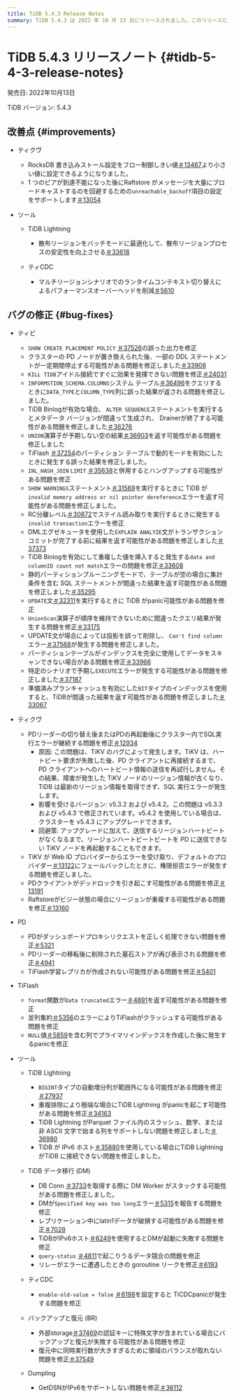 ```yaml
---
title: TiDB 5.4.3 Release Notes
summary: TiDB 5.4.3 は 2022 年 10 月 13 日にリリースされました。このリリースには、TiKV、ツール、TiCDC、 TiFlash、PD、およびその他のツールのさまざまな改善とバグ修正が含まれています。改善には、RocksDB 書き込みストール設定の構成のサポート、Scatter リージョン のバッチ モードへの最適化、およびマルチリージョン シナリオでのパフォーマンス オーバーヘッドの削減が含まれます。バグ修正では、`SHOW CREATE PLACEMENT POLICY` の誤った出力、PD ノードの置き換え後に DDL ステートメントがスタックする問題、TiDB、TiKV、PD、 TiFlash、およびその他のツールで誤った結果やエラーを引き起こすさまざまな問題に対処しています。このリリースでは、特定の問題に対する回避策と影響を受けるバージョンも提供されています。
---
```


# TiDB 5.4.3 リリースノート {#tidb-5-4-3-release-notes}

発売日: 2022年10月13日

TiDB バージョン: 5.4.3

## 改善点 {#improvements}

-   ティクヴ

    -   RocksDB 書き込みストール設定をフロー制御しきい値[＃13467](https://github.com/tikv/tikv/issues/13467)より小さい値に設定できるようになりました。
    -   1 つのピアが到達不能になった後にRaftstore がメッセージを大量にブロードキャストするのを回避するための`unreachable_backoff`項目の設定をサポートします[＃13054](https://github.com/tikv/tikv/issues/13054)

-   ツール

    -   TiDB Lightning

        -   散布リージョンをバッチモードに最適化して、散布リージョンプロセスの安定性を向上させる[＃33618](https://github.com/pingcap/tidb/issues/33618)

    -   ティCDC

        -   マルチリージョンシナリオでのランタイムコンテキスト切り替えによるパフォーマンスオーバーヘッドを削減[＃5610](https://github.com/pingcap/tiflow/issues/5610)

## バグの修正 {#bug-fixes}

-   ティビ

    -   `SHOW CREATE PLACEMENT POLICY` [＃37526](https://github.com/pingcap/tidb/issues/37526)の誤った出力を修正
    -   クラスターの PD ノードが置き換えられた後、一部の DDL ステートメントが一定期間停止する可能性がある問題を修正しました[＃33908](https://github.com/pingcap/tidb/issues/33908)
    -   `KILL TIDB`アイドル接続ですぐに効果を発揮できない問題を修正[＃24031](https://github.com/pingcap/tidb/issues/24031)
    -   `INFORMSTION_SCHEMA.COLUMNS`システム テーブル[＃36496](https://github.com/pingcap/tidb/issues/36496)をクエリするときに`DATA_TYPE`と`COLUMN_TYPE`列に誤った結果が返される問題を修正しました。
    -   TiDB Binlogが有効な場合、 `ALTER SEQUENCE`ステートメントを実行するとメタデータ バージョンが間違って生成され、 Drainerが終了する可能性がある問題を修正しました[＃36276](https://github.com/pingcap/tidb/issues/36276)
    -   `UNION`演算子が予期しない空の結果[＃36903](https://github.com/pingcap/tidb/issues/36903)を返す可能性がある問題を修正しました
    -   TiFlash [＃37254](https://github.com/pingcap/tidb/issues/37254)のパーティション テーブルで動的モードを有効にしたときに発生する誤った結果を修正しました。
    -   `INL_HASH_JOIN` `LIMIT` [＃35638](https://github.com/pingcap/tidb/issues/35638)と併用するとハングアップする可能性がある問題を修正
    -   `SHOW WARNINGS`ステートメント[＃31569](https://github.com/pingcap/tidb/issues/31569)を実行するときに TiDB が`invalid memory address or nil pointer dereference`エラーを返す可能性がある問題を修正しました。
    -   RC分離レベル[＃30872](https://github.com/pingcap/tidb/issues/30872)でステイル読み取りを実行するときに発生する`invalid transaction`エラーを修正
    -   DMLエグゼキュータを使用した`EXPLAIN ANALYZE`文がトランザクションコミットが完了する前に結果を返す可能性がある問題を修正しました[＃37373](https://github.com/pingcap/tidb/issues/37373)
    -   TiDB Binlogを有効にして重複した値を挿入すると発生する`data and columnID count not match`エラーの問題を修正[＃33608](https://github.com/pingcap/tidb/issues/33608)
    -   静的パーティションプルーニングモードで、テーブルが空の場合に集計条件を含む SQL ステートメントが間違った結果を返す可能性がある問題を修正しました[＃35295](https://github.com/pingcap/tidb/issues/35295)
    -   `UPDATE`文[＃32311](https://github.com/pingcap/tidb/issues/32311)を実行するときに TiDB がpanic可能性がある問題を修正
    -   `UnionScan`演算子が順序を維持できないために間違ったクエリ結果が発生する問題を修正[＃33175](https://github.com/pingcap/tidb/issues/33175)
    -   UPDATE文が場合によっては投影を誤って削除し、 `Can't find column`エラー[＃37568](https://github.com/pingcap/tidb/issues/37568)が発生する問題を修正しました。
    -   パーティションテーブルがインデックスを完全に使用してデータをスキャンできない場合がある問題を修正[＃33966](https://github.com/pingcap/tidb/issues/33966)
    -   特定のシナリオで予期し`EXECUTE`エラーが発生する可能性がある問題を修正しました[＃37187](https://github.com/pingcap/tidb/issues/37187)
    -   準備済みプランキャッシュを有効にした`BIT`タイプのインデックスを使用すると、TiDBが間違った結果を返す可能性がある問題を修正しました[＃33067](https://github.com/pingcap/tidb/issues/33067)

-   ティクヴ

    -   PDリーダーの切り替え後またはPDの再起動後にクラスター内でSQL実行エラーが継続する問題を修正[＃12934](https://github.com/tikv/tikv/issues/12934)
        -   原因: この問題は、TiKV のバグによって発生します。TiKV は、ハートビート要求が失敗した後、PD クライアントに再接続するまで、PD クライアントへのハートビート情報の送信を再試行しません。その結果、障害が発生した TiKV ノードのリージョン情報が古くなり、TiDB は最新のリージョン情報を取得できず、SQL 実行エラーが発生します。
        -   影響を受けるバージョン: v5.3.2 および v5.4.2。この問題は v5.3.3 および v5.4.3 で修正されています。v5.4.2 を使用している場合は、クラスターを v5.4.3 にアップグレードできます。
        -   回避策: アップグレードに加えて、送信するリージョンハートビートがなくなるまで、リージョンハートビートビートを PD に送信できない TiKV ノードを再起動することもできます。
    -   TiKV が Web ID プロバイダーからエラーを受け取り、デフォルトのプロバイダー[＃13122](https://github.com/tikv/tikv/issues/13122)にフェールバックしたときに、権限拒否エラーが発生する問題を修正しました。
    -   PDクライアントがデッドロックを引き起こす可能性がある問題を修正[＃13191](https://github.com/tikv/tikv/issues/13191)
    -   Raftstoreがビジー状態の場合にリージョンが重複する可能性がある問題を修正[＃13160](https://github.com/tikv/tikv/issues/13160)

-   PD

    -   PDがダッシュボードプロキシリクエストを正しく処理できない問題を修正[＃5321](https://github.com/tikv/pd/issues/5321)
    -   PDリーダーの移転後に削除された墓石ストアが再び表示される問題を修正[＃4941](https://github.com/tikv/pd/issues/4941)
    -   TiFlash学習レプリカが作成されない可能性がある問題を修正[＃5401](https://github.com/tikv/pd/issues/5401)

-   TiFlash

    -   `format`関数が`Data truncated`エラー[＃4891](https://github.com/pingcap/tiflash/issues/4891)を返す可能性がある問題を修正
    -   並列集約[＃5356](https://github.com/pingcap/tiflash/issues/5356)のエラーによりTiFlashがクラッシュする可能性がある問題を修正
    -   `NULL`値[＃5859](https://github.com/pingcap/tiflash/issues/5859)を含む列でプライマリインデックスを作成した後に発生するpanicを修正

-   ツール

    -   TiDB Lightning

        -   `BIGINT`タイプの自動増分列が範囲外になる可能性がある問題を修正[＃27937](https://github.com/pingcap/tidb/issues/27937)
        -   重複排除により極端な場合にTiDB Lightning がpanicを起こす可能性がある問題を修正[＃34163](https://github.com/pingcap/tidb/issues/34163)
        -   TiDB Lightning がParquet ファイル内のスラッシュ、数字、または非 ASCII 文字で始まる列をサポートしない問題を修正しました[＃36980](https://github.com/pingcap/tidb/issues/36980)
        -   TiDB が IPv6 ホスト[＃35880](https://github.com/pingcap/tidb/issues/35880)を使用している場合にTiDB Lightning がTiDB に接続できない問題を修正しました。

    -   TiDB データ移行 (DM)

        -   DB Conn [＃3733](https://github.com/pingcap/tiflow/issues/3733)を取得する際に DM Worker がスタックする可能性がある問題を修正しました。
        -   DMが`Specified key was too long`エラー[＃5315](https://github.com/pingcap/tiflow/issues/5315)を報告する問題を修正
        -   レプリケーション中にlatin1データが破損する可能性がある問題を修正[＃7028](https://github.com/pingcap/tiflow/issues/7028)
        -   TiDBがIPv6ホスト[＃6249](https://github.com/pingcap/tiflow/issues/6249)を使用するとDMが起動に失敗する問題を修正
        -   `query-status` [＃4811](https://github.com/pingcap/tiflow/issues/4811)で起こりうるデータ競合の問題を修正
        -   リレーがエラーに遭遇したときの goroutine リークを修正[＃6193](https://github.com/pingcap/tiflow/issues/6193)

    -   ティCDC

        -   `enable-old-value = false` [＃6198](https://github.com/pingcap/tiflow/issues/6198)を設定すると TiCDCpanicが発生する問題を修正

    -   バックアップと復元 (BR)

        -   外部storage[＃37469](https://github.com/pingcap/tidb/issues/37469)の認証キーに特殊文字が含まれている場合にバックアップと復元が失敗する可能性がある問題を修正
        -   復元中に同時実行数が大きすぎるために領域のバランスが取れない問題を修正[＃37549](https://github.com/pingcap/tidb/issues/37549)

    -   Dumpling

        -   GetDSNがIPv6をサポートしない問題を修正[＃36112](https://github.com/pingcap/tidb/issues/36112)
